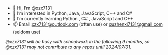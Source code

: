 - 👋 Hi, I’m @xzx7131
- 👀 I’m interested in Python, Java, JavaScript, C++ and C#
- 🌱 I’m currently learning Python , C# , JavaScript and C++
- 📫 Email:xzx7131@outlook.com (often use) or xuzhenxi7131@gmail.com (seldom use)

*@xzx7131 will be busy with schoolwork in the following 9 months, so @xzx7131 may not contribute to any repos until 2024/07/01.*

<!---
xzx7131/xzx7131 is a ✨ special ✨ repository because its `README.md` (this file) appears on your GitHub profile.
You can click the Preview link to take a look at your changes.
--->
